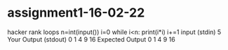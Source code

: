 # assignment1-16-02-22
hacker rank loops
n=int(input())
i=0
while i<n:
    print(i*i)
    i+=1
input (stdin)
5
Your Output (stdout)
0
1
4
9
16
Expected Output
0
1
4
9
16
